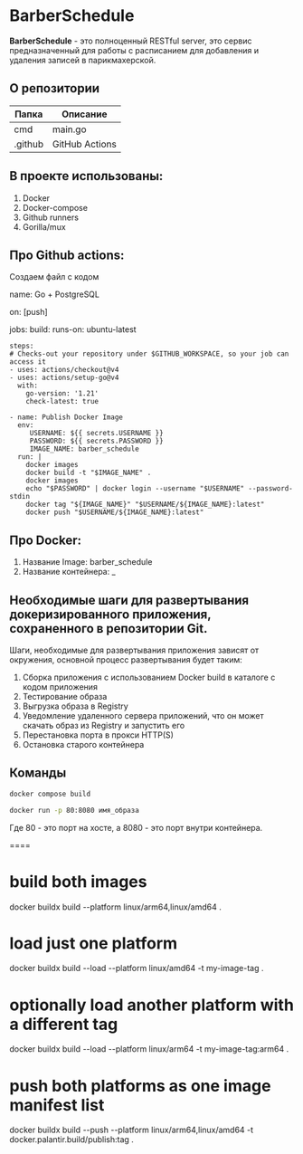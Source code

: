 # BarberSchedule

**BarberSchedule** - это полноценный RESTful server, это сервис предназначенный для работы с расписанием для добавления и удаления записей в парикмахерской.

## О репозитории

| Папка      | Описание                       |
|------------|--------------------------------|
| cmd        | main.go              | Go      |
| .github    | GitHub Actions       | yaml    |


## В проекте использованы:
1. Docker
2. Docker-compose
3. Github runners
4. Gorilla/mux




## Про Github actions:

Создаем файл с кодом

name: Go + PostgreSQL

on: [push]

jobs:
  build:
    runs-on: ubuntu-latest

    steps:
    # Checks-out your repository under $GITHUB_WORKSPACE, so your job can access it
    - uses: actions/checkout@v4
    - uses: actions/setup-go@v4
      with:
        go-version: '1.21'
        check-latest: true

    - name: Publish Docker Image
      env:
         USERNAME: ${{ secrets.USERNAME }}
         PASSWORD: ${{ secrets.PASSWORD }}
         IMAGE_NAME: barber_schedule
      run: |
        docker images
        docker build -t "$IMAGE_NAME" .
        docker images
        echo "$PASSWORD" | docker login --username "$USERNAME" --password-stdin
        docker tag "${IMAGE_NAME}" "$USERNAME/${IMAGE_NAME}:latest"
        docker push "$USERNAME/${IMAGE_NAME}:latest"







## Про Docker:
1) Название Image: barber_schedule
2) Название контейнера: _


## Необходимые шаги для развертывания докеризированного приложения, сохраненного в репозитории Git.
Шаги, необходимые для развертывания приложения зависят от окружения, основной процесс развертывания будет таким:
1. Сборка приложения с использованием Docker build в каталоге с кодом приложения
2. Тестирование образа
3. Выгрузка образа в Registry
4. Уведомление удаленного сервера приложений, что он может скачать образ из Registry и запустить его
5. Перестановка порта в прокси HTTP(S)
6. Остановка старого контейнера


## Команды

```bash
docker compose build
```

```bash
docker run -p 80:8080 имя_образа
```
Где 80 - это порт на хосте, а 8080 - это порт внутри контейнера.







====

# build both images
docker buildx build --platform linux/arm64,linux/amd64 .
# load just one platform
docker buildx build --load --platform linux/amd64 -t my-image-tag .
# optionally load another platform with a different tag
docker buildx build --load --platform linux/arm64 -t my-image-tag:arm64 .


# push both platforms as one image manifest list
docker buildx build --push --platform linux/arm64,linux/amd64 -t docker.palantir.build/publish:tag .